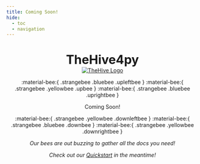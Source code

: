 ```yaml
---
title: Coming Soon!
hide:
  - toc
  - navigation
---
```

# 
<div markdown align="center">
 <p>
  <b style="display: block; font-size: 2rem">TheHive4py</b>
  <a href="https://github.com/TheHive-Project/TheHive4py" target="_blank">
   <img src="https://strangebee.com/wp-content/uploads/2024/07/Icon4Nav_TheHive.png" alt="TheHive Logo">
  </a>
 </p>
 <p markdown>
  :material-bee:{ .strangebee .bluebee .upleftbee }
  :material-bee:{ .strangebee .yellowbee .upbee }
  :material-bee:{ .strangebee .bluebee .uprightbee }
 </p>
 <span class="coming-soon">Coming Soon!</span>
 <p markdown>
  :material-bee:{ .strangebee .yellowbee .downleftbee }
  :material-bee:{ .strangebee .bluebee .downbee }
  :material-bee:{ .strangebee .yellowbee .downrightbee }
 </p>



 <p><em>Our bees are out buzzing to gather all the docs you need!</em></p>
 <p><em>Check out our <a href="https://github.com/TheHive-Project/TheHive4py?tab=readme-ov-file#quickstart" target="_blank">Quickstart</a> in the meantime!<em></p>
</div>


